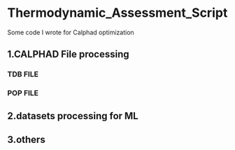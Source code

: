 # Thermodynamic_Assessment_Script
Some code I wrote for Calphad optimization
## 1.CALPHAD File processing
### TDB FILE

### POP FILE

## 2.datasets processing for ML

## 3.others
